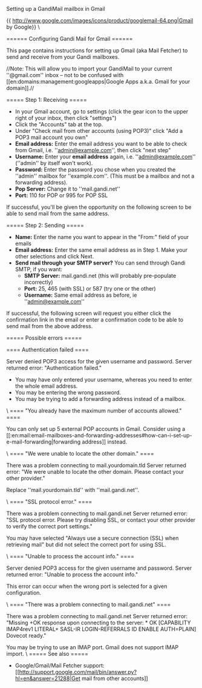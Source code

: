 Setting up a GandiMail mailbox in Gmail

{{ http://www.google.com/images/icons/product/googlemail-64.png|Gmail by Google}}
\\

====== Configuring Gandi Mail for Gmail ======

This page contains instructions for setting up Gmail (aka Mail Fetcher) to send and receive from your Gandi mailboxes. 

//Note: This will allow you to import your GandiMail to your current ''@gmail.com'' inbox – not to be confused with [[en:domains:management:googleapps|Google Apps a.k.a. Gmail for your domain]].//

===== Step 1: Receiving =====

  - In your Gmail account, go to settings (click the gear icon to the upper right of your inbox, then click "settings")
  - Click the "Accounts" tab at the top.
  - Under "Check mail from other accounts (using POP3)" click "Add a POP3 mail account you own"
  - **Email address:** Enter the email address you want to be able to check from Gmail, i.e. ''admin@example.com'', then click "next step" 
  - **Username:** Enter your **email address** again, i.e. ''admin@example.com'' (''admin'' by itself won't work).
  - **Password:** Enter the password you chose when you created the ''admin'' mailbox for ''example.com''. (This must be a mailbox and not a forwarding address).
  - **Pop Server:** Change it to ''mail.gandi.net''
  - **Port:** 110 for POP or 995 for POP SSL

If successful, you'll be given the opportunity on the following screen to be able to send mail from the same address.

===== Step 2: Sending =====

  - **Name:** Enter the name you want to appear in the "From:" field of your emails
  - **Email address:** Enter the same email address as in Step 1. Make your other selections and click Next.
  - **Send mail through your SMTP server?** You can send through Gandi SMTP, if you want:
    - **SMTP Server:** mail.gandi.net (this will probably pre-populate incorrectly)
    - **Port:** 25, 465 (with SSL) or 587 (try one or the other)
    - **Username:** Same email address as before, ie ''admin@example.com''

If successful, the following screen will request you either click the confirmation link in the email or enter a confirmation code to be able to send mail from the above address.

===== Possible errors =====


==== Authentication failed ====

  Server denied POP3 access for the given username and password.
  Server returned error: "Authentication failed."

  * You may have only entered your username, whereas you need to enter the whole email address.
  * You may be entering the wrong password.
  * You may be trying to add a forwarding address instead of a mailbox.

\\
==== "You already have the maximum number of accounts allowed." ====

You can only set up 5 external POP accounts in Gmail. Consider using a [[:en:mail:email-mailboxes-and-forwarding-addresses#how-can-i-set-up-e-mail-forwarding|forwarding address]] instead.

\\
==== "We were unable to locate the other domain." ====

  There was a problem connecting to mail.yourdomain.tld
  Server returned error: "We were unable to locate the other domain.
  Please contact your other provider."

Replace ''mail.yourdomain.tld'' with ''mail.gandi.net''.

\\
==== "SSL protocol error." ====

  There was a problem connecting to mail.gandi.net
  Server returned error: "SSL protocol error. Please try disabling SSL, 
  or contact your other provider to verify the correct port settings."

You may have selected "Always use a secure connection (SSL) when retrieving mail" but did not select the correct port for using SSL.

\\
==== "Unable to process the account info." ====

  Server denied POP3 access for the given username and password.
  Server returned error: "Unable to process the account info."

This error can occur when the wrong port is selected for a given configuration.

\\
==== "There was a problem connecting to mail.gandi.net" ====

  There was a problem connecting to mail.gandi.net
  Server returned error: "Missing +OK response upon connecting to the 
  server: * OK [CAPABILITY IMAP4rev1 LITERAL+ SASL-IR LOGIN-REFERRALS 
  ID ENABLE AUTH=PLAIN] Dovecot ready."

You may be trying to use an IMAP port. Gmail does not support IMAP import.
\\
===== See also =====
  * Google/Gmail/Mail Fetcher support: [[http://support.google.com/mail/bin/answer.py?hl=en&answer=21288|Get mail from other accounts]]
